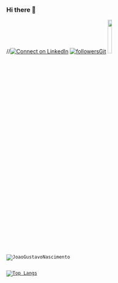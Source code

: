 ### Hi there 👋

//[![Connect on LinkedIn](https://img.shields.io/badge/--linkedin?label=LinkedIn&logo=LinkedIn&style=social)](https://www.linkedin.com/in/adrianoleitedasilva/) [![followersGit](https://img.shields.io/github/followers/JoaoGustavoNascimento?style=social)](https://github.com/JoaoGustavoNascimento)
<code><img width="15%" src="https://www.vectorlogo.zone/logos/visualstudio_code/visualstudio_code-ar21.svg">
 
<img align="center" src="https://github-readme-stats.vercel.app/api?username=JoaoGustavoNascimento&show_icons=true&locale=en" alt="JoaoGustavoNascimento" />
  
[![Top Langs](https://github-readme-stats.vercel.app/api/top-langs/?username=JoaoGustavoNascimento&layout=compact)](https://github.com/JoaoGustavoNascimento)

<!--
**JoaoGustavoNascimento/JoaoGustavoNascimento** is a ✨ _special_ ✨ repository because its `README.md` (this file) appears on your GitHub profile.

Here are some ideas to get you started:

- 🔭 I’m currently working on ...
- 🌱 I’m currently learning ...
- 👯 I’m looking to collaborate on ...
- 🤔 I’m looking for help with ...
- 💬 Ask me about ...
- 📫 How to reach me: ...
- 😄 Pronouns: ...
- ⚡ Fun fact: ...
-->
